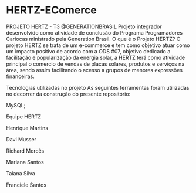# HERTZ-EComerce

PROJETO HERTZ - T3 @GENERATIONBRASIL
Projeto integrador desenvolvido como atividade de conclusão do Programa Programadores Cariocas ministrado pela Generation Brasil.
O que é o Projeto HERTZ?
O projeto HERTZ se trata de um e-commerce e tem como objetivo atuar como um impacto positivo de acordo com a ODS #07, objetivo dedicado a facilitação e popularização da energia solar, a HERTZ terá como atividade principal o comercio de vendas de placas solares, produtos e serviços na área, sendo assim facilitando o acesso a grupos de menores expressões financeiras.

Tecnologias utilizadas no projeto
As seguintes ferramentas foram utilizadas no decorrer da construção do presente repositório:

MySQL;


Equipe HERTZ

Henrique Martins

Davi Musser

Richard Mercês

Mariana Santos

Taiana Silva

Franciele Santos
